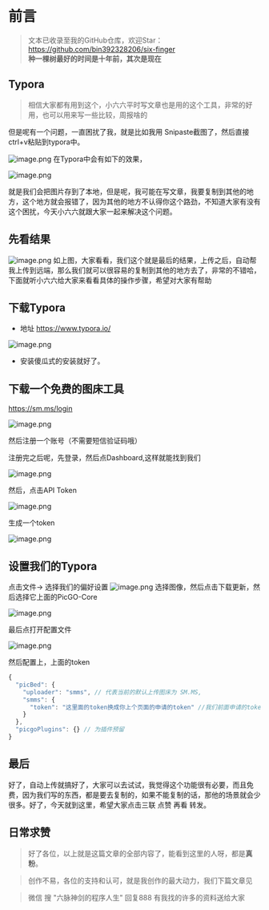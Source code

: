 # 前言
>文本已收录至我的GitHub仓库，欢迎Star：https://github.com/bin392328206/six-finger                             
> **种一棵树最好的时间是十年前，其次是现在**
## Typora
> 相信大家都有用到这个，小六六平时写文章也是用的这个工具，非常的好用，也可以用来写一些比较，周报啥的

但是呢有一个问题，一直困扰了我，就是比如我用 Snipaste截图了，然后直接ctrl+v粘贴到typora中。


![image.png](https://p6-juejin.byteimg.com/tos-cn-i-k3u1fbpfcp/c4960c55d67c49729b39644ecc62470b~tplv-k3u1fbpfcp-watermark.image)
在Typora中会有如下的效果，


![image.png](https://p1-juejin.byteimg.com/tos-cn-i-k3u1fbpfcp/8831d3247994484f8f618c80d1abf499~tplv-k3u1fbpfcp-watermark.image)

就是我们会把图片存到了本地，但是呢，我可能在写文章，我要复制到其他的地方，这个地方就会报错了，因为其他的地方不认得你这个路劲，不知道大家有没有这个困扰，今天小六六就跟大家一起来解决这个问题。

## 先看结果


![image.png](https://p3-juejin.byteimg.com/tos-cn-i-k3u1fbpfcp/12441622cbb040bf8fa6f921c79e28a3~tplv-k3u1fbpfcp-watermark.image)
如上图，大家看看，我们这个就是最后的结果，上传之后，自动帮我上传到远端，那么我们就可以很容易的复制到其他的地方去了，非常的不错哈，下面就听小六六给大家来看看具体的操作步骤，希望对大家有帮助


## 下载Typora
- 地址
  https://www.typora.io/


![image.png](https://p9-juejin.byteimg.com/tos-cn-i-k3u1fbpfcp/5a6c09e5b3954669a93713b378a4cc48~tplv-k3u1fbpfcp-watermark.image)
- 安装傻瓜式的安装就好了。



## 下载一个免费的图床工具
https://sm.ms/login

![image.png](https://p6-juejin.byteimg.com/tos-cn-i-k3u1fbpfcp/532bb58fae0541738c6cf499f770eb53~tplv-k3u1fbpfcp-watermark.image)

然后注册一个账号（不需要短信验证码哦）

注册完之后呢，先登录，然后点Dashboard,这样就能找到我们

![image.png](https://p1-juejin.byteimg.com/tos-cn-i-k3u1fbpfcp/fca51d3007c245ee9a1755f917177306~tplv-k3u1fbpfcp-watermark.image)

然后，点击API Token

![image.png](https://p6-juejin.byteimg.com/tos-cn-i-k3u1fbpfcp/573dbd12f56a4474ad702aa2964d7366~tplv-k3u1fbpfcp-watermark.image)

生成一个token

![image.png](https://p9-juejin.byteimg.com/tos-cn-i-k3u1fbpfcp/649bd784f6544c0dacdf4c40259b1382~tplv-k3u1fbpfcp-watermark.image)

## 设置我们的Typora
点击文件-> 选择我们的偏好设置
![image.png](https://p3-juejin.byteimg.com/tos-cn-i-k3u1fbpfcp/80d0b093224643549cc24fe9141a3d21~tplv-k3u1fbpfcp-watermark.image)
选择图像，然后点击下载更新，然后选择它上面的PicGO-Core

![image.png](https://p9-juejin.byteimg.com/tos-cn-i-k3u1fbpfcp/96e8a2d3ca304827a64f6e410ea68f36~tplv-k3u1fbpfcp-watermark.image)

最后点打开配置文件


![image.png](https://p6-juejin.byteimg.com/tos-cn-i-k3u1fbpfcp/3d905ae2430e402886a717f39cdcd95d~tplv-k3u1fbpfcp-watermark.image)

然后配置上，上面的token



```js
{
  "picBed": {
    "uploader": "smms", // 代表当前的默认上传图床为 SM.MS,
    "smms": {
      "token": "这里面的token换成你上个页面的申请的token" //我们前面申请的token
    }
  },
  "picgoPlugins": {} // 为插件预留
}
```

## 最后
好了，自动上传就搞好了，大家可以去试试，我觉得这个功能很有必要，而且免费，因为我们写的东西，都是要去复制的，如果不能复制的话，那他的场景就会少很多。好了，今天就到这里，希望大家点击三联 点赞 再看 转发。

## 日常求赞
> 好了各位，以上就是这篇文章的全部内容了，能看到这里的人呀，都是**真粉**。

> 创作不易，各位的支持和认可，就是我创作的最大动力，我们下篇文章见

>微信 搜 "六脉神剑的程序人生" 回复888 有我找的许多的资料送给大家 